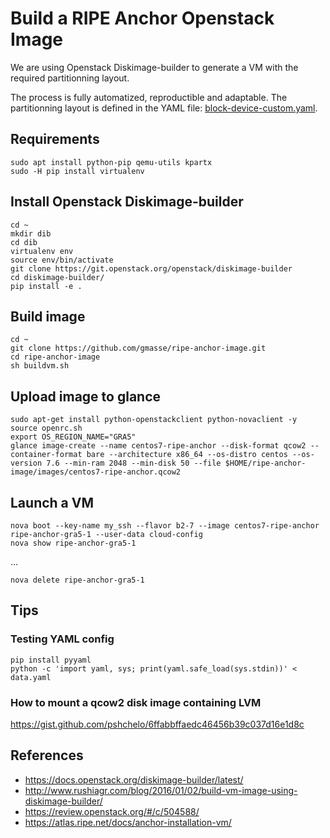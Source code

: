 # Build a RIPE Anchor Openstack Image

We are using Openstack Diskimage-builder to generate a VM with the required partitionning layout.

The process is fully automatized, reproductible and adaptable.
The partitionning layout is defined in the YAML file: [block-device-custom.yaml](block-device-custom.yaml).


## Requirements
```Shell
sudo apt install python-pip qemu-utils kpartx
sudo -H pip install virtualenv
```
## Install Openstack Diskimage-builder
```Shell
cd ~
mkdir dib
cd dib
virtualenv env
source env/bin/activate
git clone https://git.openstack.org/openstack/diskimage-builder
cd diskimage-builder/
pip install -e .
```
## Build image
```Shell
cd ~
git clone https://github.com/gmasse/ripe-anchor-image.git
cd ripe-anchor-image
sh buildvm.sh
```
## Upload image to glance
```Shell
sudo apt-get install python-openstackclient python-novaclient -y
source openrc.sh
export OS_REGION_NAME="GRA5"
glance image-create --name centos7-ripe-anchor --disk-format qcow2 --container-format bare --architecture x86_64 --os-distro centos --os-version 7.6 --min-ram 2048 --min-disk 50 --file $HOME/ripe-anchor-image/images/centos7-ripe-anchor.qcow2
```
## Launch a VM
```Shell
nova boot --key-name my_ssh --flavor b2-7 --image centos7-ripe-anchor ripe-anchor-gra5-1 --user-data cloud-config
nova show ripe-anchor-gra5-1
```
...
```Shell
nova delete ripe-anchor-gra5-1
```
## Tips
### Testing YAML config
```Shell
pip install pyyaml
python -c 'import yaml, sys; print(yaml.safe_load(sys.stdin))' < data.yaml
```
### How to mount a qcow2 disk image containing LVM
https://gist.github.com/pshchelo/6ffabbffaedc46456b39c037d16e1d8c

## References
- https://docs.openstack.org/diskimage-builder/latest/
- http://www.rushiagr.com/blog/2016/01/02/build-vm-image-using-diskimage-builder/
- https://review.openstack.org/#/c/504588/
- https://atlas.ripe.net/docs/anchor-installation-vm/


